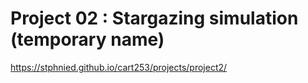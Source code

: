 # Project 02 : Stargazing simulation (temporary name)

https://stphnied.github.io/cart253/projects/project2/
